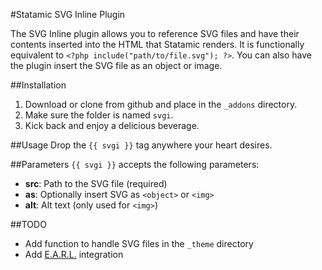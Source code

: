 #Statamic SVG Inline Plugin

The SVG Inline plugin allows you to reference SVG files and have their contents inserted into the HTML that Statamic renders. It is functionally equivalent to `<?php include("path/to/file.svg"); ?>`. You can also have the plugin insert the SVG file as an object or image.

##Installation
1. Download or clone from github and place in the `_addons` directory.
2. Make sure the folder is named `svgi`.
3. Kick back and enjoy a delicious beverage. 

##Usage
Drop the `{{ svgi }}` tag anywhere your heart desires.

##Parameters
`{{ svgi }}` accepts the following parameters:
 - __src__: Path to the SVG file (required)
 - __as__: Optionally insert SVG as `<object>` or `<img>`
 - __alt__: Alt text (only used for `<img>`)
 
##TODO
 - Add function to handle SVG files in the `_theme` directory
 - Add [E.A.R.L.](https://github.com/raygesualdo/statamic-earl) integration